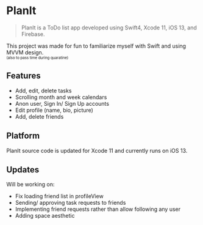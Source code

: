 # PlanIt
> PlanIt is a ToDo list app developed using Swift4, Xcode 11, iOS 13, and Firebase.

This project was made for fun to familiarize myself with Swift and using MVVM design. <br />
<sub><sup>(also to pass time during quaratine)

## Features

- Add, edit, delete tasks
- Scrolling month and week calendars
- Anon user, Sign In/ Sign Up accounts
- Edit profile (name, bio, picture)
- Add, delete friends

## Platform

PlanIt source code is updated for Xcode 11 and currently runs on iOS 13.

## Updates

Will be working on:

- Fix loading friend list in profileView
- Sending/ approving task requests to friends
- Implementing friend requests rather than allow following any user
- Adding space aesthetic
